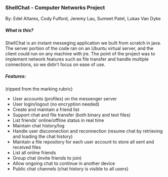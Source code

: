 ### ShellChat - Computer Networks Project
By: Edel Altares, Cody Fulford, Jeremy Lau, Sumeet Patel, Lukas Van Dyke


##### What is this?
ShellChat is an instant messeging application we built from scratch in java. The server portion of the code ran on an Ubuntu virtual server, and the client could run on any machine with jre. The point of the project was to implement network features such as file transfer and handle multiple connections, so we didn't focus on ease of use.

##### Features:
(ripped from the marking rubric) 
* User accounts (profiles) on the messenger server
* User login/logout (no encryption needed)
* Create and maintain a friend list
* Support chat and file transfer (both binary and text files)
* List friends’ online/offline status in real time
* Maintain chat history/log
* Handle user disconnection and reconnection (resume chat by retrieving and loading the chat history)
* Maintain a file repository for each user account to store all sent and received files
* List all online friends
* Group chat (invite friends to join)
* Allow ongoing chat to continue in another device
* Public chat channels (chat history is visible to all users)
